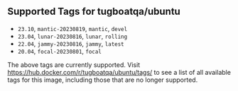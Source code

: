 ## Supported Tags for tugboatqa/ubuntu

* `23.10`, `mantic-20230819`, `mantic`, `devel`
* `23.04`, `lunar-20230816`, `lunar`, `rolling`
* `22.04`, `jammy-20230816`, `jammy`, `latest`
* `20.04`, `focal-20230801`, `focal`

The above tags are currently supported. Visit https://hub.docker.com/r/tugboatqa/ubuntu/tags/ to see a list of all available tags for this image, including those that are no longer supported.
